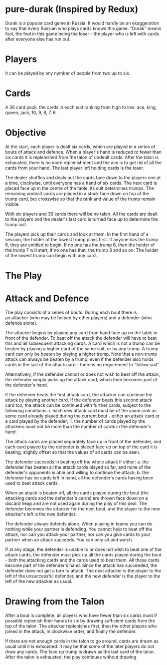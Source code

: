 # pure-durak (Inspired by Redux)

Durak is a popular card game in Russia. It would hardly be an exaggeration to say that every Russian who plays cards knows this game. "Durak" means fool, the fool in this game being the loser - the player who is left with cards after everyone else has run out.

# Players

It can be played by any nymber of people from two up to six.


# Cards
A 36 card pack, the cards in each suit ranking from high to low: ace, king, queen, jack, 10, 9, 8, 7, 6.

# Objective
At the start, each player is dealt six cards, which are played in a series of bouts of attack and defence. When a player's hand is reduced to fewer than six cards it is replenished from the talon of undealt cards. After the talon is exhausted, there is no more replenishment and the aim is to get rid of all the cards from your hand. The last player left holding cards is the loser.

The dealer shuffles and deals out the cards face down to the players one at a time, clockwise, until everyone has a hand of six cards. The next card is placed face up in the centre of the table; its suit determines trumps. The remaining undealt cards are placed in a stack face down on top of the trump card, but crosswise so that the rank and value of the trump remain visible.

With six players and 36 cards there will be no talon. All the cards are dealt to the players and the dealer's last card is turned face up to determine the trump suit.

The players pick up their cards and look at them. In the first hand of a session, the holder of the lowest trump plays first. If anyone has the trump 6, they are entitled to begin. If no one has the trump 6, then the holder of the trump 7 will start; if no one has that, the trump 8 and so on. The holder of the lowest trump can begin with any card.

# The Play

# Attack and Defence
The play consists of a series of bouts. During each bout there is an attacker (who may be helped by other players) and a defender (who defends alone).

The attacker begins by playing any card from hand face up on the table in front of the defender. To beat off the attack the defender will have to beat this and all subsequent attacking cards. A card which is not a trump can be beaten by playing a higher card of the same suit, or by any trump. A trump card can only be beaten by playing a higher trump. Note that a non-trump attack can always be beaten by a trump, even if the defender also holds cards in the suit of the attack card - there is no requirement to "follow suit".

Alternatively, if the defender cannot or does not wish to beat off the attack, the defender simply picks up the attack card, which then becomes part of the defender's hand.

If the defender beats the first attack card, the attacker can continue the attack by playing another card. If the defender beats this second attack card too, the attack can be continued with further cards, subject to the following conditions:
i. each new attack card must be of the same rank as some card already played during the current bout - either an attack card or a card played by the defender;
ii.  the number of cards played by the attackers must not be more than the number of cards in the defender's hand.

The attack cards are placed separately face up in front of the defender, and each card played by the defender is placed face up on top of the card it is beating, slightly offset so that the values of all cards can be seen.

The defender succeeds in beating off the whole attack if either:
a. the defender has beaten all the attack cards played so far, and none of the defender's opponents is able and willing to continue the attack;
b. the defender has no cards left in hand, all the defender's cards having been used to beat attack cards.

When an attack is beaten off, all the cards played during the bout (the attacking cards and the defender's cards) are thrown face down on a discard heap and are not used again during the play of this deal. The defender becomes the attacker for the next bout, and the player to the new attacker's left is the new defender.

The defender always defends alone. When playing in teams you can do nothing while your partner is defending. You cannot help to beat off the attack, nor can you attack your partner, nor can you give cards to your partner when an attack succeeds. You can only sit and watch.

If at any stage, the defender is unable to or does not wish to beat one of the attack cards, the defender must pick up all the cards played during the bout - both the attacking cards and the cards used to beat them. All these cards become part of the defender's hand. Since the attack has succeeded, the defender does not get a turn to attack. The next attacker is the player to the left of the unsuccessful defender, and the new defender is the player to the left of the new attacker as usual.

# Drawing from the Talon
After a bout is complete, all players who have fewer than six cards must if possible replenish their hands to six by drawing sufficient cards from the top of the talon. The attacker replenishes first, then the other players who joined in the attack, in clockwise order, and finally the defender.

If there are not enough cards in the talon to go around, cards are drawn as usual until it is exhausted. It may be that some of the later players do not draw any cards. The face up trump is drawn as the last card of the talon. After the talon is exhausted, the play continues without drawing.
